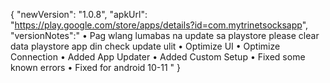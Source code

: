 {
"newVersion": "1.0.8",
"apkUrl": "https://play.google.com/store/apps/details?id=com.mytrinetsocksapp",
"versionNotes":"
• Pag wlang lumabas na update sa playstore please clear data playstore app din check update ulit
• Optimize UI
• Optimize Connection
• Added App Updater
• Added Custom Setup
• Fixed some known errors
• Fixed for android 10-11
"
}
